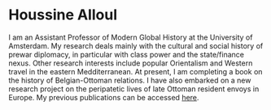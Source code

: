 # Houssine Alloul

I am an Assistant Professor of Modern Global History at the University of Amsterdam. My research deals mainly with the cultural and social history of prewar diplomacy, in particular with class power and the state/finance nexus. Other research interests include popular Orientalism and Western travel in the eastern Medditerranean. At present, I am completing a book on the history of Belgian-Ottoman relations. I have also embarked on a new research project on the peripatetic lives of late Ottoman resident envoys in Europe. My previous publications can be accessed [here](https://uva.academia.edu/HoussineAlloul). 